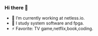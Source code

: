 ### Hi there 👋

- 🔭 I’m currently working at netless.io.
- 🤔 I study system software and fpga.
- ⚡ Favorite: TV game,netflix,book,coding.

